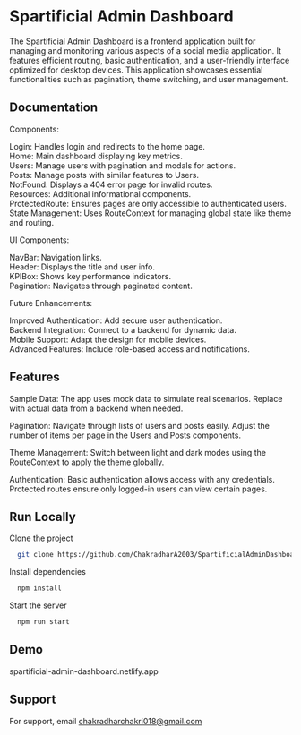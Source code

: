 
# Spartificial Admin Dashboard

The Spartificial Admin Dashboard is a frontend application built for managing and monitoring various aspects of a social media application. It features efficient routing, basic authentication, and a user-friendly interface optimized for desktop devices. This application showcases essential functionalities such as pagination, theme switching, and user management.


## Documentation

Components:

Login: Handles login and redirects to the home page.   
Home: Main dashboard displaying key metrics.  
Users: Manage users with pagination and modals for actions.  
Posts: Manage posts with similar features to Users.  
NotFound: Displays a 404 error page for invalid routes.  
Resources: Additional informational components.  
ProtectedRoute: Ensures pages are only accessible to authenticated users.  
State Management: Uses RouteContext for managing global state like theme and routing.

UI Components:

NavBar: Navigation links.  
Header: Displays the title and user info.  
KPIBox: Shows key performance indicators.  
Pagination: Navigates through paginated content.  

Future Enhancements:  

Improved Authentication: Add secure user authentication.  
Backend Integration: Connect to a backend for dynamic data.  
Mobile Support: Adapt the design for mobile devices.  
Advanced Features: Include role-based access and notifications.
## Features

Sample Data: The app uses mock data to simulate real scenarios. Replace with actual data from a backend when needed.

Pagination: Navigate through lists of users and posts easily. Adjust the number of items per page in the Users and Posts components.

Theme Management: Switch between light and dark modes using the RouteContext to apply the theme globally.

Authentication: Basic authentication allows access with any credentials. Protected routes ensure only logged-in users can view certain pages.


## Run Locally

Clone the project

```bash
  git clone https://github.com/ChakradharA2003/SpartificialAdminDashboard
```


Install dependencies

```bash
  npm install
```

Start the server

```bash
  npm run start
```


## Demo

spartificial-admin-dashboard.netlify.app
## Support

For support, email chakradharchakri018@gmail.com 

